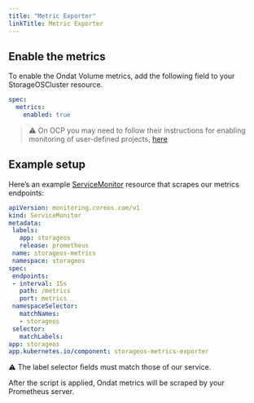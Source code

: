 ```yaml
---
title: "Metric Exporter"
linkTitle: Metric Exporter
---
```


## Enable the metrics

To enable the Ondat Volume metrics, add the following field to your StorageOSCluster resource.

```yaml
spec:
  metrics:
    enabled: true
```

> ⚠️ On OCP you may need to follow their instructions for enabling monitoring of user-defined projects, [here](https://docs.openshift.com/container-platform/4.8/monitoring/enabling-monitoring-for-user-defined-projects.html)

## Example setup

Here’s an example [ServiceMonitor](https://prometheus-operator.dev/docs/operator/design/#servicemonitor) resource that scrapes our metrics endpoints:

```yaml
apiVersion: monitoring.coreos.com/v1
kind: ServiceMonitor
metadata:
 labels:
   app: storageos
   release: prometheus
 name: storageos-metrics
 namespace: storageos
spec:
 endpoints:
 - interval: 15s
   path: /metrics
   port: metrics
 namespaceSelector:
   matchNames:
   - storageos
 selector:
   matchLabels:
app: storageos
app.kubernetes.io/component: storageos-metrics-exporter
```

⚠️ The label selector fields must match those of our service.

After the script is applied, Ondat metrics will be scraped by your Prometheus server.
